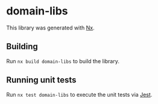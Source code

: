 # domain-libs

This library was generated with [Nx](https://nx.dev).

## Building

Run `nx build domain-libs` to build the library.

## Running unit tests

Run `nx test domain-libs` to execute the unit tests via [Jest](https://jestjs.io).
